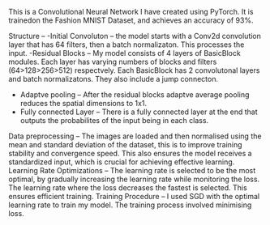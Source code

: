 This is a Convolutional Neural Network I have created using PyTorch.
It is trainedon the Fashion MNIST Dataset, and achieves an accuracy of 93%.

Structure –
-Initial Convoluton – the model starts with a Conv2d convolution layer that has 64 filters,
then a batch normalizaton. This processes the input.
-Residual Blocks – My model consists of 4 layers of BasicBlock modules. Each layer has varying
numbers of blocks and filters (64>128>256>512) respectvely. Each BasicBlock has 2
convolutonal layers and batch normalizatons. They also include a jump connecton.
- Adaptve pooling – After the residual blocks adaptve average pooling reduces the spatial
dimensions to 1x1.
- Fully connected Layer – There is a fully connected layer at the end that outputs the
probabilites of the input being in each class.

Data preprocessing – The images are loaded and then normalised using the mean and standard
deviation of the dataset, this is to improve training stability and convergence speed. This also ensures
the model receives a standardized input, which is crucial for achieving effective learning.
Learning Rate Optimizations – The learning rate is selected to be the most optimal, by gradually
increasing the learning rate while monitoring the loss. The learning rate where the loss decreases the
fastest is selected. This ensures efficient training.
Training Procedure – I used SGD with the optimal learning rate to train my model. The training
process involved minimising loss.

